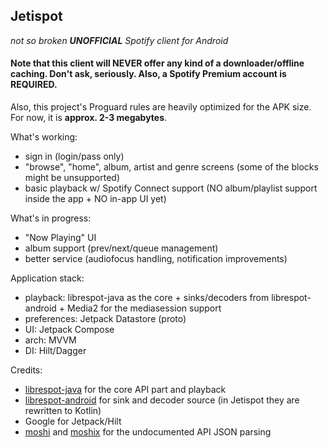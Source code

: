 ## Jetispot
_not so broken __UNOFFICIAL__ Spotify client for Android_

#### Note that this client will NEVER offer any kind of a downloader/offline caching. Don't ask, seriously. Also, a Spotify Premium account is REQUIRED.

Also, this project's Proguard rules are heavily optimized for the APK size. For now, it is __approx. 2-3 megabytes__.

What's working:
- sign in (login/pass only) 
- "browse", "home", album, artist and genre screens (some of the blocks might be unsupported)
- basic playback w/ Spotify Connect support (NO album/playlist support inside the app + NO in-app UI yet)

What's in progress:
- "Now Playing" UI
- album support (prev/next/queue management)
- better service (audiofocus handling, notification improvements)

Application stack:
- playback: librespot-java as the core + sinks/decoders from librespot-android + Media2 for the mediasession support
- preferences: Jetpack Datastore (proto)
- UI: Jetpack Compose
- arch: MVVM
- DI: Hilt/Dagger

Credits:
- [librespot-java](https://github.com/librespot-org/librespot-java) for the core API part and playback
- [librespot-android](https://github.com/devgianlu/librespot-android) for sink and decoder source (in Jetispot they are rewritten to Kotlin)  
- Google for Jetpack/Hilt
- [moshi](https://github.com/square/moshi/) and [moshix](https://github.com/ZacSweers/MoshiX/) for the undocumented API JSON parsing

